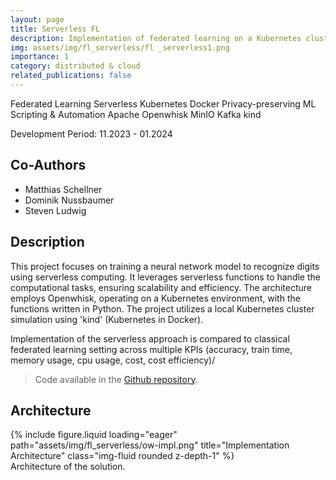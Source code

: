 ```yaml
---
layout: page
title: Serverless FL
description: Implementation of federated learning on a Kubernetes cluster with Apache Openwhisk
img: assets/img/fl_serverless/fl _serverless1.png
importance: 1
category: distributed & cloud
related_publications: false
---
```

<span class="lead"><span class="badge badge-pill badge-primary">Federated Learning</span></span>
<span class="lead"><span class="badge badge-pill badge-primary">Serverless</span></span>
<span class="lead"><span class="badge badge-pill badge-primary">Kubernetes</span></span>
<span class="lead"><span class="badge badge-pill badge-primary">Docker</span></span>
<span class="lead"><span class="badge badge-pill badge-primary">Privacy-preserving ML</span></span>
<span class="lead"><span class="badge badge-pill badge-primary">Scripting & Automation</span></span>
<span class="lead"><span class="badge badge-pill badge-primary">Apache Openwhisk</span></span>
<span class="lead"><span class="badge badge-pill badge-primary">MinIO</span></span>
<span class="lead"><span class="badge badge-pill badge-primary">Kafka</span></span>
<span class="lead"><span class="badge badge-pill badge-primary">kind</span></span>



<span class="lead"><span class="badge badge-pill badge-secondary">Development Period: 11.2023 - 01.2024</span></span>


## Co-Authors

- Matthias Schellner
- Dominik Nussbaumer
- Steven Ludwig


## Description

This project focuses on training a neural network model to recognize digits using serverless computing. It leverages serverless functions to handle the computational tasks, ensuring scalability and efficiency. The architecture employs Openwhisk, operating on a Kubernetes environment, with the functions written in Python. The project utilizes a local Kubernetes cluster simulation using 'kind' (Kubernetes in Docker). 

Implementation of the serverless approach is compared to classical federated learning setting across multiple KPIs (accuracy, train time, memory usage, cpu usage, cost, cost efficiency)/

> Code available in the <a href="https://github.com/r-gg/serverless-computing">Github repository</a>.

## Architecture

<div class="row">
    <div class="col-sm mt-3 mt-md-0">
        {% include figure.liquid loading="eager" path="assets/img/fl_serverless/ow-impl.png" title="Implementation Architecture" class="img-fluid rounded z-depth-1" %}
    </div>
</div>
<div class="caption">
    Architecture of the solution.
</div>